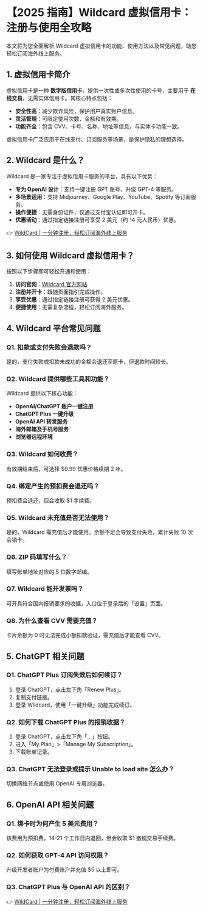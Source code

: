 # 【2025 指南】Wildcard 虚拟信用卡：注册与使用全攻略

本文将为您全面解析 Wildcard 虚拟信用卡的功能、使用方法以及常见问题，助您轻松订阅海外线上服务。

## 1. 虚拟信用卡简介

虚拟信用卡是一种 **数字版信用卡**，提供一次性或多次性使用的卡号，主要用于 **在线交易**，无需实体信用卡。其核心特点包括：

- **安全性高**：减少欺诈风险，保护用户真实账户信息。
- **灵活管理**：可限定使用次数、金额和有效期。
- **功能齐全**：包含 CVV、卡号、名称、地址等信息，与实体卡功能一致。

虚拟信用卡广泛应用于在线支付、订阅服务等场景，是保护隐私的理想选择。

## 2. Wildcard 是什么？

Wildcard 是一家专注于虚拟信用卡服务的平台，具有以下优势：

- **专为 OpenAI 设计**：支持一键注册 GPT 账号、升级 GPT-4 等服务。
- **多场景适用**：支持 Midjourney、Google Play、YouTube、Spotify 等订阅服务。
- **操作便捷**：无需身份证件，仅通过支付宝认证即可开卡。
- **优惠活动**：通过指定链接注册可享受 2 美元（约 14 元人民币）优惠。

👉 [WildCard | 一分钟注册，轻松订阅海外线上服务](https://bbtdd.com/WildCard)

## 3. 如何使用 Wildcard 虚拟信用卡？

按照以下步骤即可轻松开通和使用：

1. **访问官网**：[Wildcard 官方网站](https://bbtdd.com/WildCard)
2. **注册并开卡**：跟随页面指引完成操作。
3. **享受优惠**：通过指定链接注册可获得 2 美元优惠。
4. **便捷使用**：无需复杂流程，轻松订阅海外服务。

## 4. Wildcard 平台常见问题

### Q1. 扣款或支付失败会退款吗？

是的，支付失败或扣款未成功的金额会退还至原卡，但退款时间较长。

### Q2. Wildcard 提供哪些工具和功能？

Wildcard 提供以下核心功能：
- **OpenAI/ChatGPT 账户一键注册**
- **ChatGPT Plus 一键升级**
- **OpenAI API 转发服务**
- **海外邮箱及手机号服务**
- **浏览器远程环境**

### Q3. Wildcard 如何收费？

有效期结束后，可选择 $9.99 优惠价格续期 2 年。

### Q4. 绑定产生的预扣费会退还吗？

预扣费会退还，但会收取 $1 手续费。

### Q5. Wildcard 未充值是否无法使用？

是的，Wildcard 需充值后才能使用。余额不足会导致支付失败，累计失败 10 次会销卡。

### Q6. ZIP 码填写什么？

填写账单地址对应的 5 位数字邮编。

### Q7. Wildcard 能开发票吗？

可开具符合国内报销要求的收据，入口位于登录后的「设置」页面。

### Q8. 为什么查看 CVV 需要充值？

卡片余额为 0 时无法完成小额扣款验证，需充值后才能查看 CVV。

## 5. ChatGPT 相关问题

### Q1. ChatGPT Plus 订阅失效后如何续订？

1. 登录 ChatGPT，点击左下角「Renew Plus」。
2. 复制支付链接。
3. 登录 Wildcard，使用「一键升级」功能完成续订。

### Q2. 如何下载 ChatGPT Plus 的报销收据？

1. 登录 ChatGPT，点击左下角「…」按钮。
2. 进入「My Plan」>「Manage My Subscription」。
3. 下载账单记录。

### Q3. ChatGPT 无法登录或提示 Unable to load site 怎么办？

切换网络节点或使用 OpenAI 专用浏览器。

## 6. OpenAI API 相关问题

### Q1. 绑卡时为何产生 5 美元费用？

该费用为预扣费，14-21 个工作日内退回，但会收取 $1 撤销交易手续费。

### Q2. 如何获取 GPT-4 API 访问权限？

升级开发者账户为付费账户并充值 $5 以上即可。

### Q3. ChatGPT Plus 与 OpenAI API 的区别？

👉 [WildCard | 一分钟注册，轻松订阅海外线上服务](https://bbtdd.com/WildCard)